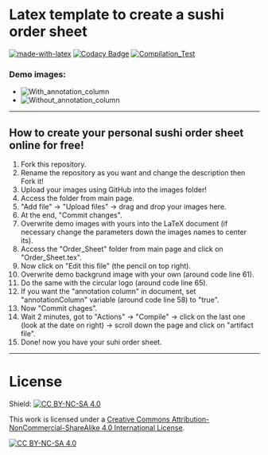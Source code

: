 # Latex template to create a sushi order sheet
[![made-with-latex](https://img.shields.io/badge/Made%20with-LaTeX-1f425f.svg)](https://www.latex-project.org/)
[![Codacy Badge](https://app.codacy.com/project/badge/Grade/5386565587824f159238f15e7043687c)](https://app.codacy.com/gh/R0mb0/Sushi_Order_Sheet/dashboard?utm_source=gh&utm_medium=referral&utm_content=&utm_campaign=Badge_grade)
[![Compilation_Test](https://github.com/R0mb0/Sushi_Order_Sheet/actions/workflows/Compilation_Test.yml/badge.svg)](https://github.com/R0mb0/Sushi_Order_Sheet/actions/workflows/Compilation_Test.yml)

### Demo images:
-  ![With_annotation_column](https://github.com/R0mb0/Sushi_Order_Sheet/blob/main/ReadMe_Images/With_annotation_column.png)  
-  ![Without_annotation_column](https://github.com/R0mb0/Sushi_Order_Sheet/blob/main/ReadMe_Images/Without_annotation_column.png)  

---
## How to create your personal sushi order sheet online for free! 
1.  Fork this repository.
2.  Rename the repository as you want and change the description then Fork it!
3.  Upload your images using GitHub into the images folder!
   1.  Access the folder from main page.
   2.  "Add file" -> "Upload files" -> drag and drop your images here.
   3.  At the end, "Commit changes".
4.  Overwrite demo images with yours into the LaTeX document (if necessary change the parameters down the images names to center its).
   1.  Access the "Order_Sheet" folder from main page and click on "Order_Sheet.tex".
   2.  Now click on "Edit this file" (the pencil on top right).
   3.  Overwrite demo backgrund image with your own (around code line 61).
   4.  Do the same with the circular logo (around code line 65).
   5.  If you want the "annotation column" in document, set "annotationColumn" variable (around code line 58) to "true".
   6.  Now "Commit chages".
5.  Wait 2 minutes, got to "Actions" -> "Compile" -> click on the last one (look at the date on right) -> scroll down the page and click on "artifact file".  
6.  Done! now you have your suhi order sheet.

---

# License
Shield: [![CC BY-NC-SA 4.0][cc-by-nc-sa-shield]][cc-by-nc-sa]

This work is licensed under a
[Creative Commons Attribution-NonCommercial-ShareAlike 4.0 International License][cc-by-nc-sa].

[![CC BY-NC-SA 4.0][cc-by-nc-sa-image]][cc-by-nc-sa]

[cc-by-nc-sa]: http://creativecommons.org/licenses/by-nc-sa/4.0/
[cc-by-nc-sa-image]: https://licensebuttons.net/l/by-nc-sa/4.0/88x31.png
[cc-by-nc-sa-shield]: https://img.shields.io/badge/License-CC%20BY--NC--SA%204.0-lightgrey.svg
